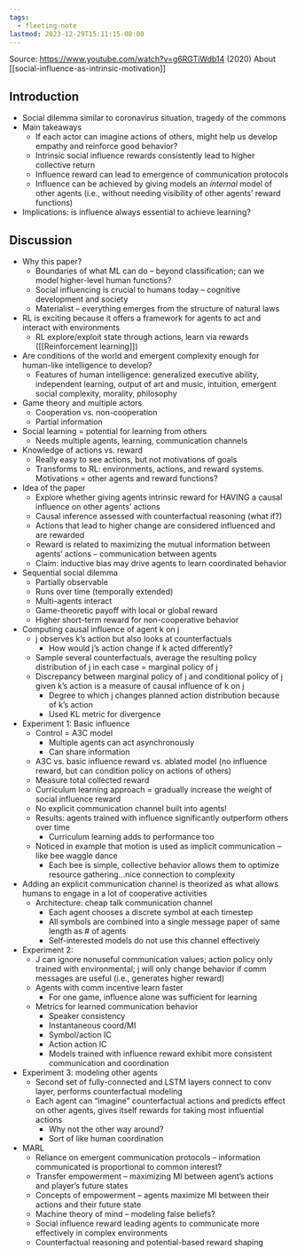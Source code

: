 ```yaml
---
tags:
  - fleeting-note
lastmod: 2023-12-29T15:11:15-08:00
---
```

Source: https://www.youtube.com/watch?v=g6RGTiWdb14 (2020)
About [[social-influence-as-intrinsic-motivation]]

## Introduction

- Social dilemma similar to coronavirus situation, tragedy of the commons
- Main takeaways
	- If each actor can imagine actions of others, might help us develop empathy and reinforce good behavior?
	- Intrinsic social influence rewards consistently lead to higher collective return
	- Influence reward can lead to emergence of communication protocols
	- Influence can be achieved by giving models an *internal* model of other agents (i.e., without needing visibility of other agents’ reward functions)
- Implications: is influence always essential to achieve learning?

## Discussion

- Why this paper?
	- Boundaries of what ML can do – beyond classification; can we model higher-level human functions?
	- Social influencing is crucial to humans today – cognitive development and society
	- Materialist – everything emerges from the structure of natural laws
- RL is exciting because it offers a framework for agents to act and interact with environments
	- RL explore/exploit state through actions, learn via rewards ([[Reinforcement learning]])
- Are conditions of the world and emergent complexity enough for human-like intelligence to develop?
	- Features of human intelligence: generalized executive ability, independent learning, output of art and music, intuition, emergent social complexity, morality, philosophy
- Game theory and multiple actors
	- Cooperation vs. non-cooperation
	- Partial information 
- Social learning = potential for learning from others
	- Needs multiple agents, learning, communication channels
- Knowledge of actions vs. reward
	- Really easy to see actions, but not motivations of goals
	- Transforms to RL: environments, actions, and reward systems. Motivations = other agents and reward functions?
- Idea of the paper
	- Explore whether giving agents intrinsic reward for HAVING a causal influence on other agents’ actions
	- Causal inference assessed with counterfactual reasoning (what if?)
	- Actions that lead to higher change are considered influenced and are rewarded
	- Reward is related to maximizing the mutual information between agents’ actions – communication between agents
	- Claim: inductive bias may drive agents to learn coordinated behavior
- Sequential social dilemma
	- Partially observable
	- Runs over time (temporally extended)
	- Multi-agents interact
	- Game-theoretic payoff with local or global reward
	- Higher short-term reward for non-cooperative behavior
- Computing causal influence of agent k on j
	- j observes k’s action but also looks at counterfactuals
		- How would j’s action change if k acted differently?
	- Sample several counterfactuals, average the resulting policy distribution of j in each case = marginal policy of j
	- Discrepancy between marginal policy of j and conditional policy of j given k’s action is a measure of causal influence of k on j
		- Degree to which j changes planned action distribution because of k’s action
		- Used KL metric for divergence
- Experiment 1: Basic influence
	- Control = A3C model
		- Multiple agents can act asynchronously
		- Can share information
	- A3C vs. basic influence reward vs. ablated model (no influence reward, but can condition policy on actions of others)
	- Measure total collected reward
	- Curriculum learning approach = gradually increase the weight of social influence reward
	- No explicit communication channel built into agents!
	- Results: agents trained with influence significantly outperform others over time
		- Curriculum learning adds to performance too
	- Noticed in example that motion is used as implicit communication – like bee waggle dance
		- Each bee is simple, collective behavior allows them to optimize resource gathering…nice connection to complexity
- Adding an explicit communication channel is theorized as what allows humans to engage in a lot of cooperative activities
	- Architecture: cheap talk communication channel
		- Each agent chooses a discrete symbol at each timestep
		- All symbols are combined into a single message paper of same length as # of agents
		- Self-interested models do not use this channel effectively
- Experiment 2: 
	- J can ignore nonuseful communication values; action policy only trained with environmental; j will only change behavior if comm messages are useful (i.e., generates higher reward)
	- Agents with comm incentive learn faster
		- For one game, influence alone was sufficient for learning
	- Metrics for learned communication behavior
		- Speaker consistency
		- Instantaneous coord/MI
		- Symbol/action IC
		- Action action IC
		- Models trained with influence reward exhibit more consistent communication and coordination
- Experiment 3: modeling other agents
	- Second set of fully-connected and LSTM layers connect to conv layer, performs counterfactual modeling
	- Each agent can “imagine” counterfactual actions and predicts effect on other agents, gives itself rewards for taking most influential actions
		- Why not the other way around?
		- Sort of like human coordination
- MARL
	- Reliance on emergent communication protocols – information communicated is proportional to common interest?
	- Transfer empowerment – maximizing MI between agent’s actions and player’s future states
	- Concepts of empowerment – agents maximize MI between their actions and their future state
	- Machine theory of mind – modeling false beliefs?
	- Social influence reward leading agents to communicate more effectively in complex environments
	- Counterfactual reasoning and potential-based reward shaping
